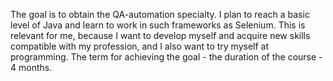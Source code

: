 The goal is to obtain the QA-automation specialty. I plan to reach a basic level of Java and learn to work in such frameworks as Selenium. This is relevant for me, because I want to develop myself and acquire new skills compatible with my profession, and I also want to try myself at programming. The term for achieving the goal - the duration of the course - 4 months.
